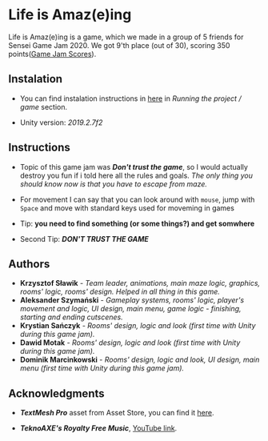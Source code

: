 # Life is Amaz(e)ing

Life is Amaz(e)ing is a game, which we made in a group of 5 friends for Sensei Game Jam 2020.
We got 9'th place (out of 30), scoring 350 points([Game Jam Scores](http://senseigamejam.pl/wyniki.html)).

## Instalation

* You can find instalation instructions in [here](https://github.com/Bitterisland6/Unity/blob/master/README.md) in *Running the project / game* section.

* Unity version: *2019.2.7f2*

## Instructions

* Topic of this game jam was ***Don't trust the game***, so I would actually destroy you fun if i told here all the rules and goals. *The only thing you should know now is that you have to escape from maze.*

* For movement I can say that you can look around with `mouse`, jump with `Space` and move with standard keys used for moveming in games

* Tip: **you need to find something (or some things?) and get somwhere**

* Second Tip: ***DON'T TRUST THE GAME***

## Authors
* **Krzysztof Sławik** - *Team leader, animations, main maze logic, graphics, rooms' logic, rooms' design. Helped in all thing in this game.*
* **Aleksander Szymański** - *Gameplay systems, rooms' logic, player's movement and logic, UI design, main menu, game logic - finishing, starting and ending cutscenes.*
* **Krystian Sańczyk** - *Rooms' design, logic and look (first time with Unity during this game jam).*
* **Dawid Motak** - *Rooms' design, logic and look (first time with Unity during this game jam).*
* **Dominik Marcinkowski** - *Rooms' design, logic and look, UI design, main menu (first time with Unity during this game jam).*


## Acknowledgments

* ***TextMesh Pro*** asset from Asset Store, you can find it [here](https://assetstore.unity.com/packages/essentials/beta-projects/textmesh-pro-84126).

* ***TeknoAXE's Royalty Free Music***, [YouTube link](https://www.youtube.com/user/teknoaxe/featured).
